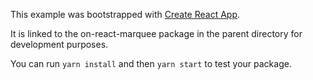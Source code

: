 This example was bootstrapped with [Create React App](https://github.com/facebook/create-react-app).

It is linked to the on-react-marquee package in the parent directory for development purposes.

You can run `yarn install` and then `yarn start` to test your package.
